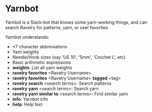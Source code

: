 Yarnbot
=======

Yarnbot is a Slack-bot that knows some yarn-working things, and can search
Ravelry for patterns, yarn, or user favorites.


Yarnbot understands:
 * &lt;7 character abbreviations
 * Yarn weights
 * Needle/Hook sizes (say 'US 10', '5mm', 'Crochet L', etc)
 * Basic arithmetic expressions
 * **weights**: List all yarn weights
 * **ravelry favorites** &lt;Ravelry Username&gt;
 * **ravelry favorites** &lt;Ravelry Username&gt; **tagged** &lt;tag&gt;
 * **ravelry search** &lt;search terms&gt;: Search patterns
 * **ravelry yarn** &lt;search terms&gt;: Search yarn
 * **ravelry yarn similar to** &lt;search terms&gt;: Find similar yarn
 * **info**: Yarnbot info
 * **help**: Help text

